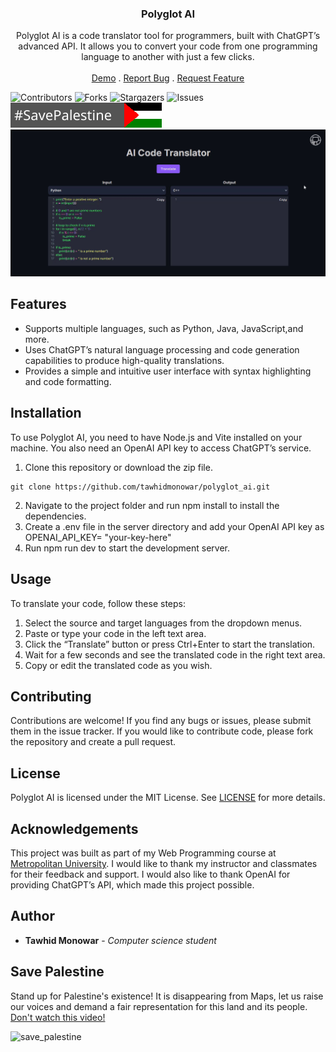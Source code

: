 <p align="center">
  <h3 align="center">Polyglot AI</h3>
  <p align="center">
  Polyglot AI is a code translator tool for programmers, built with ChatGPT’s advanced API. It allows you to convert your code from one programming language to another with just a few clicks.
    <br/>
    <br/>
    <a href="#">Demo</a>
    .
    <a href="https://github.com/tawhidmonowar/polyglot_ai/issues">Report Bug</a>
    .
    <a href="https://github.com/tawhidmonowar/polyglot_ai/issues">Request Feature</a>
  </p>
</p>

![Contributors](https://img.shields.io/github/contributors/tawhidmonowar/polyglot_ai?color=dark-green) ![Forks](https://img.shields.io/github/forks/tawhidmonowar/polyglot_ai?style=social) ![Stargazers](https://img.shields.io/github/stars/tawhidmonowar/polyglot_ai?style=social) ![Issues](https://img.shields.io/github/issues/tawhidmonowar/polyglot_ai) ![Free Palestine](./client/public/FreePalestine.svg)
![screenshot_profile](./client/public/polyglot-ai.gif)

## Features
- Supports multiple languages, such as Python, Java, JavaScript,and more.
- Uses ChatGPT’s natural language processing and code generation capabilities to produce high-quality translations.
- Provides a simple and intuitive user interface with syntax highlighting and code formatting.

## Installation
To use Polyglot AI, you need to have Node.js and Vite installed on your machine. You also need an OpenAI API key to access ChatGPT’s service.

1. Clone this repository or download the zip file.
```
git clone https://github.com/tawhidmonowar/polyglot_ai.git
```
2. Navigate to the project folder and run npm install to install the dependencies.
3. Create a .env file in the server directory and add your OpenAI API key as OPENAI_API_KEY= "your-key-here"
4. Run npm run dev to start the development server.

## Usage
To translate your code, follow these steps:

1. Select the source and target languages from the dropdown menus.
2. Paste or type your code in the left text area.
3. Click the “Translate” button or press Ctrl+Enter to start the translation.
4. Wait for a few seconds and see the translated code in the right text area.
5. Copy or edit the translated code as you wish.

## Contributing
Contributions are welcome! If you find any bugs or issues, please submit them in the issue tracker. If you would like to contribute code, please fork the repository and create a pull request.

## License
Polyglot AI is licensed under the MIT License. See [LICENSE](https://github.com/tawhidmonowar/polyglot_ai/blob/main/LICENSE) for more details.

## Acknowledgements
This project was built as part of my Web Programming course at [Metropolitan University](https://metrouni.edu.bd/). I would like to thank my instructor and classmates for their feedback and support. I would also like to thank OpenAI for providing ChatGPT’s API, which made this project possible.

## Author
* **Tawhid Monowar** - *Computer science student*

## Save Palestine
Stand up for Palestine's existence! It is disappearing from Maps, let us raise our voices and demand a fair representation for this land and its people.
[Don't watch this video!](https://youtu.be/O5fbyEV36pU)

<img src="https://github.com/tawhidmonowar/URLtoPDFConverter/blob/main/screenshot/save_palestine.jpeg" width="600" alt="save_palestine">
